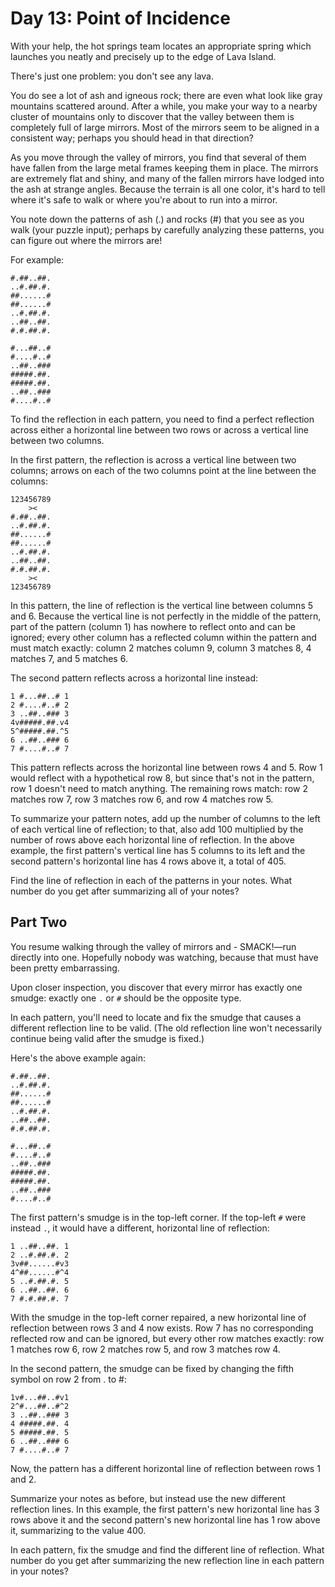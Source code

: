 # Day 13: Point of Incidence

With your help, the hot springs team locates an appropriate spring which launches you neatly and
precisely up to the edge of Lava Island.

There's just one problem: you don't see any lava.

You do see a lot of ash and igneous rock; there are even what look like gray mountains scattered
around. After a while, you make your way to a nearby cluster of mountains only to discover that the
valley between them is completely full of large mirrors. Most of the mirrors seem to be aligned in a
consistent way; perhaps you should head in that direction?

As you move through the valley of mirrors, you find that several of them have fallen from the large
metal frames keeping them in place. The mirrors are extremely flat and shiny, and many of the fallen
mirrors have lodged into the ash at strange angles. Because the terrain is all one color, it's hard
to tell where it's safe to walk or where you're about to run into a mirror.

You note down the patterns of ash (.) and rocks (#) that you see as you walk (your puzzle input);
perhaps by carefully analyzing these patterns, you can figure out where the mirrors are!

For example:

```
#.##..##.
..#.##.#.
##......#
##......#
..#.##.#.
..##..##.
#.#.##.#.

#...##..#
#....#..#
..##..###
#####.##.
#####.##.
..##..###
#....#..#
```

To find the reflection in each pattern, you need to find a perfect reflection across either a
horizontal line between two rows or across a vertical line between two columns.

In the first pattern, the reflection is across a vertical line between two columns; arrows on each
of the two columns point at the line between the columns:

```
123456789
    ><   
#.##..##.
..#.##.#.
##......#
##......#
..#.##.#.
..##..##.
#.#.##.#.
    ><   
123456789
```

In this pattern, the line of reflection is the vertical line between columns 5 and 6. Because the
vertical line is not perfectly in the middle of the pattern, part of the pattern (column 1) has
nowhere to reflect onto and can be ignored; every other column has a reflected column within the
pattern and must match exactly: column 2 matches column 9, column 3 matches 8, 4 matches 7, and 5
matches 6.

The second pattern reflects across a horizontal line instead:

```
1 #...##..# 1
2 #....#..# 2
3 ..##..### 3
4v#####.##.v4
5^#####.##.^5
6 ..##..### 6
7 #....#..# 7
```

This pattern reflects across the horizontal line between rows 4 and 5. Row 1 would reflect with a
hypothetical row 8, but since that's not in the pattern, row 1 doesn't need to match anything. The
remaining rows match: row 2 matches row 7, row 3 matches row 6, and row 4 matches row 5.

To summarize your pattern notes, add up the number of columns to the left of each vertical line of
reflection; to that, also add 100 multiplied by the number of rows above each horizontal line of
reflection. In the above example, the first pattern's vertical line has 5 columns to its left and
the second pattern's horizontal line has 4 rows above it, a total of 405.

Find the line of reflection in each of the patterns in your notes.
What number do you get after summarizing all of your notes?

## Part Two

You resume walking through the valley of mirrors and - SMACK!—run directly into one.
Hopefully nobody was watching, because that must have been pretty embarrassing.

Upon closer inspection, you discover that every mirror has exactly one smudge:
exactly one `.` or `#` should be the opposite type.

In each pattern, you'll need to locate and fix the smudge that causes a different reflection
line to be valid. (The old reflection line won't necessarily continue being
valid after the smudge is fixed.)

Here's the above example again:

```
#.##..##.
..#.##.#.
##......#
##......#
..#.##.#.
..##..##.
#.#.##.#.

#...##..#
#....#..#
..##..###
#####.##.
#####.##.
..##..###
#....#..#
```

The first pattern's smudge is in the top-left corner. If the top-left `#` were instead `.`,
it would have a different, horizontal line of reflection:

```
1 ..##..##. 1
2 ..#.##.#. 2
3v##......#v3
4^##......#^4
5 ..#.##.#. 5
6 ..##..##. 6
7 #.#.##.#. 7
```

With the smudge in the top-left corner repaired, a new horizontal line of reflection between rows 3
and 4 now exists. Row 7 has no corresponding reflected row and can be ignored, but every other row
matches exactly: row 1 matches row 6, row 2 matches row 5, and row 3 matches row 4.

In the second pattern, the smudge can be fixed by changing the fifth symbol on row 2 from . to #:

```
1v#...##..#v1
2^#...##..#^2
3 ..##..### 3
4 #####.##. 4
5 #####.##. 5
6 ..##..### 6
7 #....#..# 7
```

Now, the pattern has a different horizontal line of reflection between rows 1 and 2.

Summarize your notes as before, but instead use the new different reflection lines. In
this example, the first pattern's new horizontal line has 3 rows above it and
the second pattern's new horizontal line has 1 row above it, summarizing to the value 400.

In each pattern, fix the smudge and find the different line of reflection. What number do you get
after summarizing the new reflection line in each pattern in your notes?

